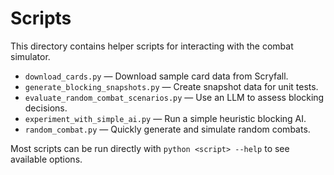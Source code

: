 # Scripts

This directory contains helper scripts for interacting with the combat simulator.

* `download_cards.py` — Download sample card data from Scryfall.
* `generate_blocking_snapshots.py` — Create snapshot data for unit tests.
* `evaluate_random_combat_scenarios.py` — Use an LLM to assess blocking decisions.
* `experiment_with_simple_ai.py` — Run a simple heuristic blocking AI.
* `random_combat.py` — Quickly generate and simulate random combats.

Most scripts can be run directly with `python <script> --help` to see available
options.
